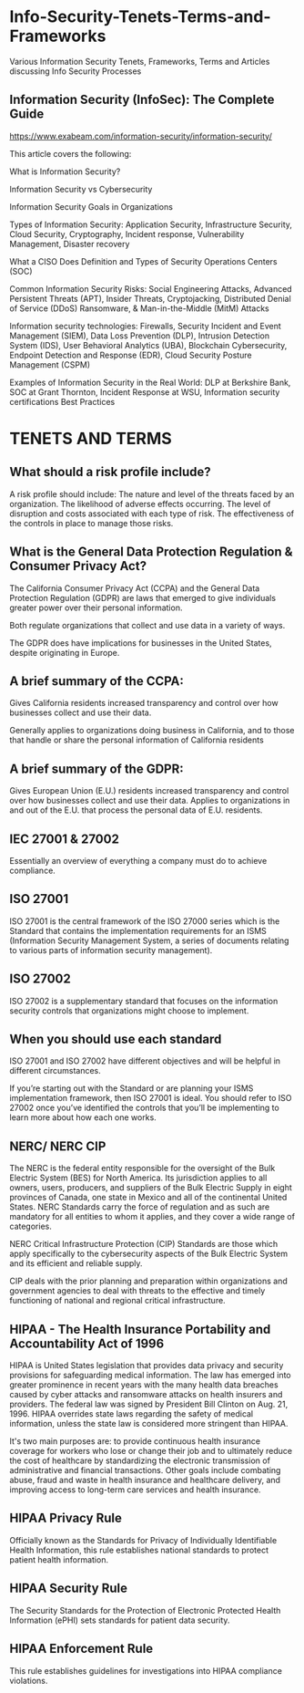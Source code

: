 # Info-Security-Tenets-Terms-and-Frameworks
Various Information Security Tenets, Frameworks, Terms and Articles discussing Info Security Processes 

## Information Security (InfoSec): The Complete Guide

https://www.exabeam.com/information-security/information-security/

This article covers the following:

What is Information Security?

Information Security vs Cybersecurity

Information Security Goals in Organizations

Types of Information Security: Application Security, Infrastructure Security, Cloud Security, Cryptography, Incident response, Vulnerability Management, Disaster recovery

What a CISO Does
Definition and Types of Security Operations Centers (SOC)

Common Information Security Risks: Social Engineering Attacks, Advanced Persistent Threats (APT), Insider Threats, Cryptojacking, Distributed Denial of Service (DDoS)
Ransomware, & Man-in-the-Middle (MitM) Attacks

Information security technologies: Firewalls, Security Incident and Event Management (SIEM), Data Loss Prevention (DLP), Intrusion Detection System (IDS),
User Behavioral Analytics (UBA), Blockchain Cybersecurity, Endpoint Detection and Response (EDR), Cloud Security Posture Management (CSPM)

Examples of Information Security in the Real World: DLP at Berkshire Bank, SOC at Grant Thornton, Incident Response at WSU, Information security certifications
Best Practices

# TENETS AND TERMS 

## What should a risk profile include?
A risk profile should include:
The nature and level of the threats faced by an organization.
The likelihood of adverse effects occurring.
The level of disruption and costs associated with each type of risk.
The effectiveness of the controls in place to manage those risks.

## What is the General Data Protection Regulation & Consumer Privacy Act?
The California Consumer Privacy Act (CCPA) and the General Data Protection Regulation (GDPR) are laws that emerged to give individuals greater power over their personal information. 

Both regulate organizations that collect and use data in a variety of ways.

The GDPR does have implications for businesses in the United States, despite originating in Europe. 

## A brief summary of the CCPA:
Gives California residents increased transparency and control over how businesses collect and use their data.

Generally applies to organizations doing business in California, and to those that handle or share the personal information of California residents

## A brief summary of the GDPR:
Gives European Union (E.U.) residents increased transparency and control over how businesses collect and use their data.
Applies to organizations in and out of the E.U. that process the personal data of E.U. residents.

## IEC 27001 & 27002 
Essentially an overview of everything a company must do to achieve compliance.

## ISO 27001
ISO 27001 is the central framework of the ISO 27000 series which is the Standard that contains the implementation requirements for an ISMS (Information Security Management System, a series of documents relating to various parts of information security management).

## ISO 27002
ISO 27002 is a supplementary standard that focuses on the information security controls that organizations might choose to implement.

## When you should use each standard
ISO 27001 and ISO 27002 have different objectives and will be helpful in different circumstances.

If you’re starting out with the Standard or are planning your ISMS implementation framework, then ISO 27001 is ideal. You should refer to ISO 27002 once you’ve identified the controls that you’ll be implementing to learn more about how each one works.

## NERC/ NERC CIP
The NERC is the federal entity responsible for the oversight of the Bulk Electric System (BES) for North America. Its jurisdiction applies to all owners, users, producers, and suppliers of the Bulk Electric Supply in eight provinces of Canada, one state in Mexico and all of the continental United States. NERC Standards carry the force of regulation and as such are mandatory for all entities to whom it applies, and they cover a wide range of categories. 

NERC Critical Infrastructure Protection (CIP) Standards are those which apply specifically to the cybersecurity aspects of the Bulk Electric System and its efficient and reliable supply. 

CIP deals with the prior planning and preparation within organizations and government agencies to deal with threats to the effective and timely functioning of national and regional critical infrastructure. 

## HIPAA - The Health Insurance Portability and Accountability Act of 1996
HIPAA is United States legislation that provides data privacy and security provisions for safeguarding medical information. The law has emerged into greater prominence in recent years with the many health data breaches caused by cyber attacks and ransomware attacks on health insurers and providers. The federal law was signed by President Bill Clinton on Aug. 21, 1996. HIPAA overrides state laws regarding the safety of medical information, unless the state law is considered more stringent than HIPAA.

It's two main purposes are: to provide continuous health insurance coverage for workers who lose or change their job and to ultimately reduce the cost of healthcare by standardizing the electronic transmission of administrative and financial transactions. Other goals include combating abuse, fraud and waste in health insurance and healthcare delivery, and improving access to long-term care services and health insurance.

## HIPAA Privacy Rule 
Officially known as the Standards for Privacy of Individually Identifiable Health Information, this rule establishes national standards to protect patient health information.

## HIPAA Security Rule
The Security Standards for the Protection of Electronic Protected Health Information (ePHI) sets standards for patient data security.

## HIPAA Enforcement Rule 
This rule establishes guidelines for investigations into HIPAA compliance violations.
